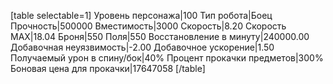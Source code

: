 [table selectable=1]
Уровень персонажа|100
Тип робота|Боец
Прочность|500000
Вместимость|3000
Скорость|8.20
Скорость MAX|18.04
Броня|550
Поля|550
Восстановление в минуту|240000.00
Добавочная неуязвимость|-2.00
Добавочное ускорение|1.50
Получаемый урон в спину/бок|40%
Процент прокачки предметов|300%
Боновая цена для прокачки|17647058
[/table]
